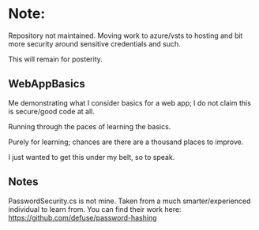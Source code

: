# Note:
Repository not maintained. Moving work to azure/vsts to hosting and bit more security around sensitive credentials and such.

This will remain for posterity.

## WebAppBasics
Me demonstrating what I consider basics for a web app; I do not claim this is secure/good code at all.

Running through the paces of learning the basics. 

Purely for learning; chances are there are a thousand places to improve.

I just wanted to get this under my belt, so to speak.

## Notes
PasswordSecurity.cs is not mine. Taken from a much smarter/experienced individual to learn from. 
You can find their work here: https://github.com/defuse/password-hashing
